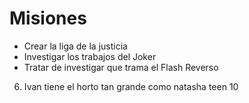 # Misiones

* Crear la liga de la justicia
* Investigar los trabajos del Joker
* Tratar de investigar que trama el Flash Reverso
6. Ivan tiene el horto tan grande como natasha teen 10
